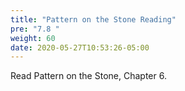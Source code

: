 ```yaml
---
title: "Pattern on the Stone Reading"
pre: "7.8 "
weight: 60
date: 2020-05-27T10:53:26-05:00
---
```


Read Pattern on the Stone, Chapter 6.


